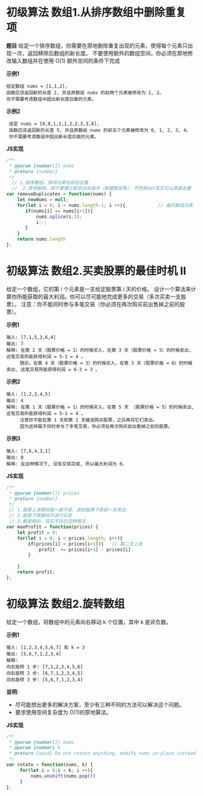# 初级算法 数组1.从排序数组中删除重复项
 **题目**
  给定一个排序数组，你需要在原地删除重复出现的元素，使得每个元素只出现一次，返回移除后数组的新长度。
  不要使用额外的数组空间，你必须在原地修改输入数组并在使用 O(1) 额外空间的条件下完成
  
 **示例1**
  ``` chinese
  给定数组 nums = [1,1,2], 
  函数应该返回新的长度 2, 并且原数组 nums 的前两个元素被修改为 1, 2。 
  你不需要考虑数组中超出新长度后面的元素。
  ```
  
 **示例2**
``` Chinese
 给定 nums = [0,0,1,1,1,2,2,3,3,4],
 函数应该返回新的长度 5, 并且原数组 nums 的前五个元素被修改为 0, 1, 2, 3, 4。
 你不需要考虑数组中超出新长度后面的元素。
```
**JS实现**
```javascript
/**
 * @param {number[]} nums
 * @return {number}
 */
  // 1.排序数组，相邻元素在前后位置 
  //  2.原地删除，即不要建立新空间去操作（新建数组等），不然用set其实可以直接去重   
var removeDuplicates = function(nums) {       
    let newNums = null;
    for(let i = 0; i < nums.length-1; i ++){            // 遍历数组元素
       if(nums[i] == nums[i+1]){  
           nums.splice(i,1);
           i--;
       }
    }
    return nums.length
};
```

# 初级算法 数组2.买卖股票的最佳时机 II  
 
 给定一个数组，它的第 i 个元素是一支给定股票第 i 天的价格。
 设计一个算法来计算你所能获取的最大利润。你可以尽可能地完成更多的交易（多次买卖一支股票）。
 注意：你不能同时参与多笔交易（你必须在再次购买前出售掉之前的股票）。
 
 **示例1**
 ```Chinese
 输入: [7,1,5,3,6,4]
 输出: 7
 解释: 在第 2 天（股票价格 = 1）的时候买入，在第 3 天（股票价格 = 5）的时候卖出, 这笔交易所能获得利润 = 5-1 = 4 。
      随后，在第 4 天（股票价格 = 3）的时候买入，在第 5 天（股票价格 = 6）的时候卖出, 这笔交易所能获得利润 = 6-3 = 3 。
```
**示例2**
```chinese
输入: [1,2,3,4,5]
输出: 4
解释: 在第 1 天（股票价格 = 1）的时候买入，在第 5 天 （股票价格 = 5）的时候卖出, 这笔交易所能获得利润 = 5-1 = 4 。
     注意你不能在第 1 天和第 2 天接连购买股票，之后再将它们卖出。
     因为这样属于同时参与了多笔交易，你必须在再次购买前出售掉之前的股票。
```
**示例3**
```chinese
输入: [7,6,4,3,1]
输出: 0
解释: 在这种情况下, 没有交易完成, 所以最大利润为 0。
```
**JS实现**
```javascript
/**
 * @param {number[]} prices
 * @return {number}
 */
 // 1.股票上涨期间我一直不卖，直到股票下跌前一天卖出
 // 2.股票下跌期间不进行买卖 
 // 3.都是假的，现实不存在这种情况
var maxProfit = function(prices) {    
    let profit = 0;
    for(let i = 0; i < prices.length; i++){
        if(prices[i] < prices[i+1]){   // 第二天上涨
            profit  += prices[i+1] - prices[i]
        }
       
    }
    return profit;
};
```

# 初级算法 数组2.旋转数组

给定一个数组，将数组中的元素向右移动 k 个位置，其中 k 是非负数。

**示例1**
```Chinese
输入: [1,2,3,4,5,6,7] 和 k = 3
输出: [5,6,7,1,2,3,4]
解释:
向右旋转 1 步: [7,1,2,3,4,5,6]
向右旋转 2 步: [6,7,1,2,3,4,5]
向右旋转 3 步: [5,6,7,1,2,3,4]

```
**说明:**
- 尽可能想出更多的解决方案，至少有三种不同的方法可以解决这个问题。
- 要求使用空间复杂度为 O(1)的原地算法。

**JS实现**
```javascript
/**
 * @param {number[]} nums
 * @param {number} k
 * @return {void} Do not return anything, modify nums in-place instead.
 */
var rotate = function(nums, k) {
     for(let i = 0;i < k; i ++){
         nums.unshift(nums.pop())
     }
};
```
